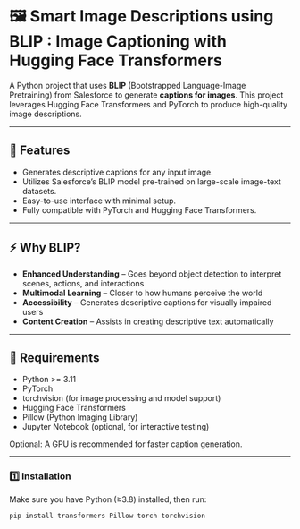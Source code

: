 # 🖼️ Smart Image Descriptions using BLIP : Image Captioning with Hugging Face Transformers

A Python project that uses **BLIP** (Bootstrapped Language-Image Pretraining) from Salesforce to generate **captions for images**. This project leverages Hugging Face Transformers and PyTorch to produce high-quality image descriptions.

---

## 🎯 Features

  - Generates descriptive captions for any input image.
  - Utilizes Salesforce’s BLIP model pre-trained on large-scale image-text datasets.
  - Easy-to-use interface with minimal setup.
  - Fully compatible with PyTorch and Hugging Face Transformers.



---

## ⚡ Why BLIP?
- **Enhanced Understanding** – Goes beyond object detection to interpret scenes, actions, and interactions  
- **Multimodal Learning** – Closer to how humans perceive the world  
- **Accessibility** – Generates descriptive captions for visually impaired users  
- **Content Creation** – Assists in creating descriptive text automatically  

---

## 🚀 Requirements
  - Python >= 3.11
  - PyTorch
  - torchvision (for image processing and model support)
  - Hugging Face Transformers
  - Pillow (Python Imaging Library)
  - Jupyter Notebook (optional, for interactive testing)

Optional: A GPU is recommended for faster caption generation.

---

### 1️⃣ Installation
Make sure you have Python (≥3.8) installed, then run:

```bash
pip install transformers Pillow torch torchvision 
